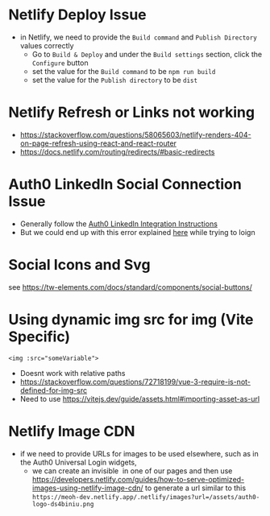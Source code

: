 # Netlify Deploy Issue

- in Netlify, we need to provide the `Build command` and `Publish Directory` values correctly
  - Go to `Build & Deploy` and under the `Build settings` section, click the `Configure` button
  - set the value for the `Build command` to be `npm run build`
  - set the value for the `Publish directory` to be `dist`

# Netlify Refresh or Links not working

- https://stackoverflow.com/questions/58065603/netlify-renders-404-on-page-refresh-using-react-and-react-router
- https://docs.netlify.com/routing/redirects/#basic-redirects

# Auth0 LinkedIn Social Connection Issue

- Generally follow the [Auth0 LinkedIn Integration Instructions](https://manage.auth0.com/dashboard/us/dev-zm8k7g0jntagspap/marketplace/integrations/linkedin-social-connection)
- But we could end up with this error explained [here](https://community.auth0.com/t/error-your-linkedin-network-will-be-back-soon-when-using-linkedin-social-connection/136532) while trying to loign

# Social Icons and Svg

see https://tw-elements.com/docs/standard/components/social-buttons/

# Using dynamic img src for img (Vite Specific)

```
<img :src="someVariable">
```

- Doesnt work with relative paths
- https://stackoverflow.com/questions/72718199/vue-3-require-is-not-defined-for-img-src
- Need to use https://vitejs.dev/guide/assets.html#importing-asset-as-url

# Netlify Image CDN

- if we need to provide URLs for images to be used elsewhere, such as in the Auth0 Universal Login widgets,
  - we can create an invisible <img> in one of our pages and then use https://developers.netlify.com/guides/how-to-serve-optimized-images-using-netlify-image-cdn/ to generate a url similar to this `https://meoh-dev.netlify.app/.netlify/images?url=/assets/auth0-logo-ds4biniu.png`

